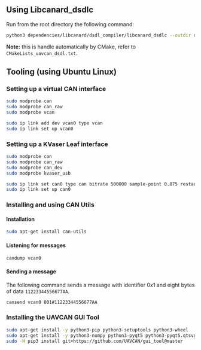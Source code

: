 ## Using Libcanard_dsdlc

Run from the root directory the following command:

```bash
python3 dependencies/libcanard/dsdl_compiler/libcanard_dsdlc --outdir dsdl-gen dependencies/dsdl/uavcan
```

**Note:** this is handle automatically by CMake, refer to `CMakeLists_uavcan_dsdl.txt`.

## Tooling (using Ubuntu Linux)

### Setting up a virtual CAN interface

```bash
sudo modprobe can
sudo modprobe can_raw
sudo modprobe vcan

sudo ip link add dev vcan0 type vcan
sudo ip link set up vcan0

```

### Setting up a KVaser Leaf interface
```bash
sudo modprobe can
sudo modprobe can_raw
sudo modprobe can_dev
sudo modprobe kvaser_usb

sudo ip link set can0 type can bitrate 500000 sample-point 0.875 restart-ms 100
sudo ip link set up can0
```

### Installing and using CAN Utils

#### Installation
```bash
sudo apt-get install can-utils
```

#### Listening for messages
```bash
candump vcan0
```

#### Sending a message
The following command sends a message with identifier 0x1 and eight bytes of data `11223344556677AA`.
```bash
cansend vcan0 001#11223344556677AA
```

### Installing the UAVCAN GUI Tool
```bash
sudo apt-get install -y python3-pip python3-setuptools python3-wheel
sudo apt-get install -y python3-numpy python3-pyqt5 python3-pyqt5.qtsvg git-core
sudo -H pip3 install git+https://github.com/UAVCAN/gui_tool@master
```
